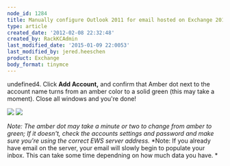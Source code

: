 ```yaml
---
node_id: 1284
title: Manually configure Outlook 2011 for email hosted on Exchange 2010
type: article
created_date: '2012-02-08 22:32:48'
created_by: RackKCAdmin
last_modified_date: '2015-01-09 22:0053'
last_modified_by: jered.heeschen
product: Exchange
body_format: tinymce
---
```


undefined4. Click **Add Account,** and confirm that Amber dot next to the
account name turns from an amber color to a solid green (this may take a
moment). Close all windows and you're done!

![](http://c818071.r71.cf2.rackcdn.com/(E&A)Outlook2011Exchange4.png) 
 ![](http://c818071.r71.cf2.rackcdn.com/(E&A)Outlook2011Exchange3.png) 

*Note:* *The amber dot may take a minute or two to change from amber to
green; If it doesn't, check the accounts settings and password and make
sure you're using the correct EWS server address.* *Note: If you already
have email on the server, your email will slowly begin to populate your
inbox. This can take some time dependning on how much data you have. *

